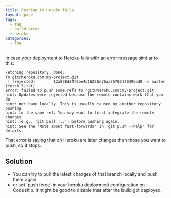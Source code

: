 ```yaml
---
title: Pushing to Heroku fails
layout: page
tags:
  - faq
  - build error
  - heroku
categories:
  - faq
---
```

In case your deployment to Heroku fails with an error message similar to this:

```shell
Fetching repository, done.
To git@heroku.com:my-project.git
 ! [rejected]        12a898d34f0be4df6231e76aa767001f0396bd9 -> master (fetch first)
error: failed to push some refs to 'git@heroku.com:my-project.git'
hint: Updates were rejected because the remote contains work that you do
hint: not have locally. This is usually caused by another repository pushing
hint: to the same ref. You may want to first integrate the remote changes
hint: (e.g., 'git pull ...') before pushing again.
hint: See the 'Note about fast-forwards' in 'git push --help' for details.
```

That error is saying that on Heroku are later changes than those you want to push, so it stops.

## Solution

+ You can try to pull the latest changes of that branch locally and push them again
+ or set 'push force' in your heroku deployment configuration on Codeship. It might be good to disable that after the build got deployed.
